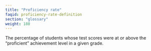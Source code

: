 ```yaml
---
title: "Proficiency rate"
faqid: proficiency-rate-definition
section: "glossary" 
weight: 180
---
```

The percentage of students whose test scores were at or above the “proficient” achievement level in a given grade.  